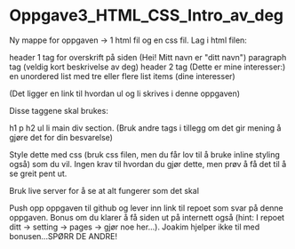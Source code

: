 # Oppgave3_HTML_CSS_Intro_av_deg

Ny mappe for oppgaven -> 1 html fil og en css fil.
Lag i html filen:

header 1 tag for overskrift på siden (Hei! Mitt navn er "ditt navn")
paragraph tag (veldig kort beskrivelse av deg)
header 2 tag (Dette er mine interesser:)
en unordered list med tre eller flere list items (dine interesser)
 
(Det ligger en link til hvordan ul og li skrives i denne oppgaven)


 
Disse taggene skal brukes:

h1 p h2 ul li main div section. (Bruk andre tags i tillegg om det gir mening å gjøre det for din besvarelse)

Style dette med css (bruk css filen, men du får lov til å bruke inline styling også) som du vil. Ingen krav til hvordan du gjør dette, men prøv å få det til å se greit pent ut.

Bruk live server for å se at alt fungerer som det skal

Push opp oppgaven til github og lever inn link til repoet som svar på denne oppgaven. Bonus om du klarer å få siden ut på internett også (hint: I repoet ditt -> setting -> pages -> gjør noe her...). Joakim hjelper ikke til med bonusen...SPØRR DE ANDRE!
